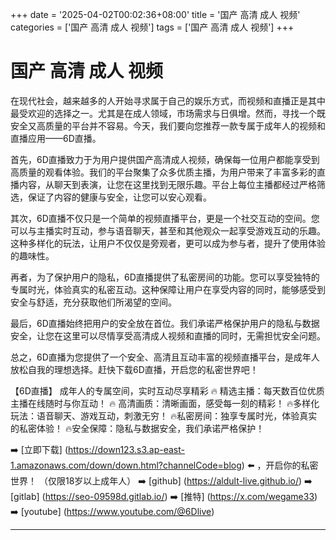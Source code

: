+++
date = '2025-04-02T00:02:36+08:00'
title = '国产 高清 成人 视频'
categories = ['国产 高清 成人 视频']
tags = ['国产 高清 成人 视频']
+++

# 国产 高清 成人 视频

在现代社会，越来越多的人开始寻求属于自己的娱乐方式，而视频和直播正是其中最受欢迎的选择之一。尤其是在成人领域，市场需求与日俱增。然而，寻找一个既安全又高质量的平台并不容易。今天，我们要向您推荐一款专属于成年人的视频和直播应用——6D直播。

首先，6D直播致力于为用户提供国产高清成人视频，确保每一位用户都能享受到高质量的观看体验。我们的平台聚集了众多优质主播，为用户带来了丰富多彩的直播内容，从聊天到表演，让您在这里找到无限乐趣。平台上每位主播都经过严格筛选，保证了内容的健康与安全，让您可以安心观看。

其次，6D直播不仅只是一个简单的视频直播平台，更是一个社交互动的空间。您可以与主播实时互动，参与语音聊天，甚至和其他观众一起享受游戏互动的乐趣。这种多样化的玩法，让用户不仅仅是旁观者，更可以成为参与者，提升了使用体验的趣味性。

再者，为了保护用户的隐私，6D直播提供了私密房间的功能。您可以享受独特的专属时光，体验真实的私密互动。这种保障让用户在享受内容的同时，能够感受到安全与舒适，充分获取他们所渴望的空间。

最后，6D直播始终把用户的安全放在首位。我们承诺严格保护用户的隐私与数据安全，让您在这里可以尽情享受高清成人视频和直播的同时，无需担忧安全问题。

总之，6D直播为您提供了一个安全、高清且互动丰富的视频直播平台，是成年人放松自我的理想选择。赶快下载6D直播，开启您的私密世界吧！

【6D直播】
成年人的专属空间，实时互动尽享精彩
🔥 精选主播：每天数百位优质主播在线随时与你互动！
🔥 高清画质：清晰画面，感受每一刻的精彩！
🔥多样化玩法：语音聊天、游戏互动，刺激无穷！
🔥私密房间：独享专属时光，体验真实的私密体验！
🔥安全保障：隐私与数据安全，我们承诺严格保护！

➡️ [立即下载] (https://down123.s3.ap-east-1.amazonaws.com/down/down.html?channelCode=blog) ⬅️ ，开启你的私密世界！
（仅限18岁以上成年人）
➡️ [github] (https://aldult-live.github.io/)
➡️ [gitlab] (https://seo-09598d.gitlab.io/)
➡️ [推特] (https://x.com/wegame33)
➡️ [youtube] (https://www.youtube.com/@6Dlive)

---
